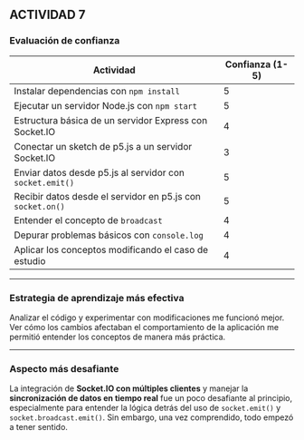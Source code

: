 ## ACTIVIDAD 7

### Evaluación de confianza

| Actividad                                                              | Confianza (1-5) |
|------------------------------------------------------------------------|-----------------|
| Instalar dependencias con `npm install`                                | 5               |
| Ejecutar un servidor Node.js con `npm start`                           | 5               |
| Estructura básica de un servidor Express con Socket.IO                 | 4               |
| Conectar un sketch de p5.js a un servidor Socket.IO                    | 3               |
| Enviar datos desde p5.js al servidor con `socket.emit()`               | 5               |
| Recibir datos desde el servidor en p5.js con `socket.on()`             | 5               |
| Entender el concepto de `broadcast`                                    | 4               |
| Depurar problemas básicos con `console.log`                            | 4               |
| Aplicar los conceptos modificando el caso de estudio                   | 4               |

---

### Estrategia de aprendizaje más efectiva

Analizar el código y experimentar con modificaciones me funcionó mejor. Ver cómo los cambios afectaban el comportamiento de la aplicación me permitió entender los conceptos de manera más práctica.

---

### Aspecto más desafiante

La integración de **Socket.IO con múltiples clientes** y manejar la **sincronización de datos en tiempo real** fue un poco desafiante al principio, especialmente para entender la lógica detrás del uso de `socket.emit()` y `socket.broadcast.emit()`. Sin embargo, una vez comprendido, todo empezó a tener sentido.
